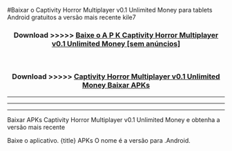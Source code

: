 #Baixar o Captivity Horror Multiplayer v0.1 Unlimited Money   para tablets Android gratuitos a versão mais recente kile7


<div align="center">
<h3>Download >>>>> <a href="https://pt-web.web.app/?pt= Captivity Horror Multiplayer v0.1 Unlimited Money ">Baixe o A P K Captivity Horror Multiplayer v0.1 Unlimited Money  [sem anúncios]</a></h3><br>

<h3>Download >>>>> <a href="https://pt-web.web.app/?pt= Captivity Horror Multiplayer v0.1 Unlimited Money ">Captivity Horror Multiplayer v0.1 Unlimited Money  Baixar APKs</a></h3>
</div>

----------------------------------------------------------

----------------------------------------------------------

----------------------------------------------------------

Baixar APKs Captivity Horror Multiplayer v0.1 Unlimited Money  e obtenha a versão mais recente

Baixe o aplicativo. {title} APKs O nome é a versão para .Android.



